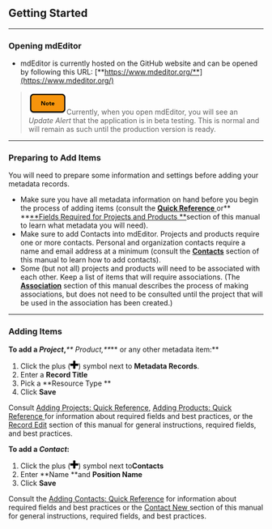 ## Getting Started

---

### Opening mdEditor

* mdEditor is currently hosted on the GitHub website and can be opened by following this URL: [**https://www.mdeditor.org/**](https://www.mdeditor.org/)

> ![](/assets/note_small.png)Currently, when you open mdEditor, you will see an _Update Alert_ that the application is in beta testing. This is normal and will remain as such until the production version is ready.

---

### Preparing to Add Items

You will need to prepare some information and settings before adding your metadata records.

* Make sure you have all metadata information on hand before you begin the process of adding items \(consult the [**Quick Reference** ](/quick-reference.md)or** **[**Fields Required for Projects and Products **](/record/fields-required-for-lcc-projects-and-products.md)section of this manual to learn what metadata you will need\). 
* Make sure to add Contacts into mdEditor. Projects and products require one or more contacts. Personal and organization contacts require a name and email address at a minimum \(consult the [**Contacts**](/contacts.md) section of this manual to learn how to add contacts\). 
* Some \(but not all\) projects and products will need to be associated with each other. Keep a list of items that will require associations. \(The [**Association**](/record/record-associated.md) section of this manual describes the process of making associations, but does not need to be consulted until the project that will be used in the association has been created.\)

---

### Adding Items

**To add a **_**Project**_**,**_** Product,**_** or any other metadata item:**

1. Click the plus \(![](/assets/symbol_plus_16.png)\) symbol next to **Metadata Records**.  
2. Enter a **Record Title**  
3. Pick a **Resource Type **  
4. Click **Save**

Consult [Adding Projects: Quick Reference](/adding-projects-quick-reference.md), [Adding Products: Quick Reference ](/adding-products-quick-reference.md) for information about required fields and best practices, or the [Record Edit](https://www.gitbook.com/book/jbadash/mdeditor-for-lccs/edit#) section of this manual for general instructions, required fields, and best practices.

**To add a **_**Contact**_**:**

1. Click the plus \(![](/assets/symbol_plus_16.png)\) symbol next to**Contacts**
2. Enter **Name **and **Position Name**
3. Click **Save**

Consult the [Adding Contacts: Quick Reference](/adding-contacts-quick-reference.md) for information about required fields and best practices or the [Contact New ](/contact.md)section of this manual for general instructions, required fields, and best practices.

